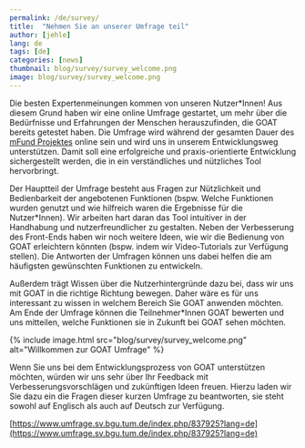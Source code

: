 ```yaml
---
permalink: /de/survey/
title:  "Nehmen Sie an unserer Umfrage teil"
author: [jehle]
lang: de
tags: [de]
categories: [news]
thumbnail: blog/survey/survey_welcome.png
image: blog/survey/survey_welcome.png
---
```


Die besten Expertenmeinungen kommen von unseren Nutzer*Innen! Aus diesem Grund haben wir eine online Umfrage gestartet, um mehr über die Bedürfnisse und Erfahrungen der Menschen herauszufinden, die GOAT bereits getestet haben. Die Umfrage wird während der gesamten Dauer des [mFund Projektes](../../../../2020/01/07/mFund/) online sein und wird uns in unserem Entwicklungsweg unterstützen. Damit soll eine erfolgreiche und praxis-orientierte Entwicklung sichergestellt werden, die in ein verständliches und nützliches Tool hervorbringt.

Der Hauptteil der Umfrage besteht aus Fragen zur Nützlichkeit und Bedienbarkeit der angebotenen Funktionen (bspw. Welche Funktionen wurden genutzt und wie hilfreich waren die Ergebnisse für die Nutzer*Innen). Wir arbeiten hart daran das Tool intuitiver in der Handhabung und nutzerfreundlicher zu gestalten. Neben der Verbesserung des Front-Ends haben wir noch weitere Ideen, wie wir die Bedienung von GOAT erleichtern könnten (bspw. indem wir Video-Tutorials zur Verfügung stellen). Die Antworten der Umfragen können uns dabei helfen die am häufigsten gewünschten Funktionen zu entwickeln. 

Außerdem trägt Wissen über die Nutzerhintergründe dazu bei, dass wir uns mit GOAT in die richtige Richtung bewegen. Daher wäre es für uns interessant zu wissen in welchem Bereich Sie GOAT anwenden möchten. Am Ende der Umfrage können die Teilnehmer*Innen GOAT bewerten und uns mitteilen, welche Funktionen sie in Zukunft bei GOAT sehen möchten.

{% include image.html src="blog/survey/survey_welcome.png" alt="Willkommen zur GOAT Umfrage" %}

Wenn Sie uns bei dem Entwicklungsprozess von GOAT unterstützen möchten, würden wir uns sehr über Ihr Feedback mit Verbesserungsvorschlägen und zukünftigen Ideen freuen. Hierzu laden wir Sie dazu ein die Fragen dieser kurzen Umfrage zu beantworten, sie steht sowohl auf Englisch als auch auf Deutsch zur Verfügung. 

[https://www.umfrage.sv.bgu.tum.de/index.php/837925?lang=de](https://www.umfrage.sv.bgu.tum.de/index.php/837925?lang=de)

